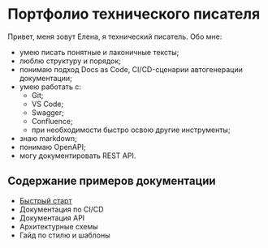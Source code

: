 # Портфолио технического писателя

Привет, меня зовут Елена, я технический писатель. Обо мне:

- умею писать понятные и лаконичные тексты;
- люблю структуру и порядок;
- понимаю подход Docs as Code, CI/CD-сценарии автогенерации документации;
- умею работать с:
  - Git;
  - VS Code;
  - Swagger;
  - Confluence;
  - при необходимости быстро освою другие инструменты;
- знаю markdown;
- понимаю OpenAPI;
- могу документировать REST API. 

## Содержание примеров документации

- [Быстрый старт](/docs/quick-start.md)
- Документация по CI/CD
- Документация API
- Архитектурные схемы
- Гайд по стилю и шаблоны
